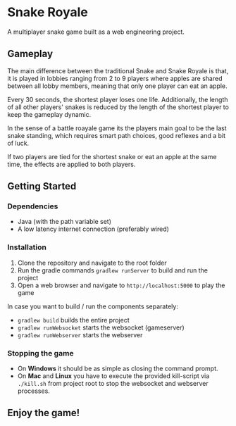 # Snake Royale

A multiplayer snake game built as a web engineering project.

## Gameplay

The main difference between the traditional Snake and Snake Royale is that, it is played in lobbies ranging from 
2 to 9 players where apples are shared between all lobby members, meaning that only one player can eat an apple.

Every 30 seconds, the shortest player loses one life. Additionally, the length of all other players' snakes is reduced by the length of the shortest player to keep the gameplay dynamic.

In the sense of a battle roayale game its the players main goal to be the last snake standing, which requires
smart path choices, good reflexes and a bit of luck. 

If two players are tied for the shortest snake or eat an apple at the same time, the effects are applied to both players.

## Getting Started

### Dependencies

- Java (with the path variable set)
- A low latency internet connection (preferably wired)

### Installation

1. Clone the repository and navigate to the root folder
2. Run the gradle commands `gradlew runServer` to build and run the project
3. Open a web browser and navigate to `http://localhost:5000` to play the game

In case you want to build / run the components separately:
- `gradlew build` builds the entire project
- `gradlew runWebsocket` starts the websocket (gameserver)
- `gradlew runWebserver` starts the webserver 

### Stopping the game

+ On **Windows** it should be as simple as closing the command prompt. 
+ On **Mac** and **Linux** you have to execute the provided kill-script via `./kill.sh` from project root to stop the websocket and webserver processes.

## Enjoy the game!
